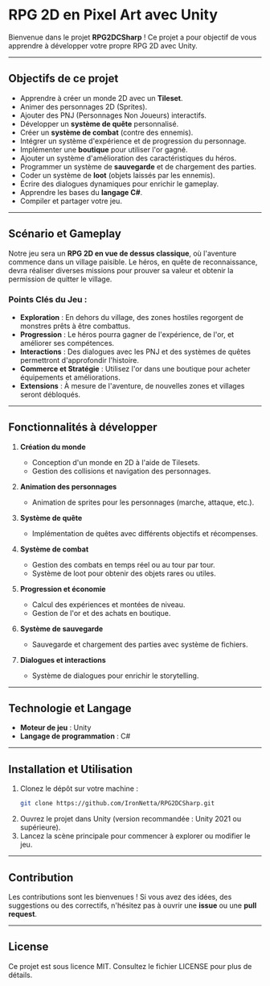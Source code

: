 # RPG 2D en Pixel Art avec Unity

Bienvenue dans le projet **RPG2DCSharp** ! Ce projet a pour objectif de vous apprendre à développer votre propre RPG 2D avec Unity.

---

## Objectifs de ce projet
- Apprendre à créer un monde 2D avec un **Tileset**.
- Animer des personnages 2D (Sprites).
- Ajouter des PNJ (Personnages Non Joueurs) interactifs.
- Développer un **système de quête** personnalisé.
- Créer un **système de combat** (contre des ennemis).
- Intégrer un système d'expérience et de progression du personnage.
- Implémenter une **boutique** pour utiliser l'or gagné.
- Ajouter un système d'amélioration des caractéristiques du héros.
- Programmer un système de **sauvegarde** et de chargement des parties.
- Coder un système de **loot** (objets laissés par les ennemis).
- Écrire des dialogues dynamiques pour enrichir le gameplay.
- Apprendre les bases du **langage C#**.
- Compiler et partager votre jeu.

---

## Scénario et Gameplay

Notre jeu sera un **RPG 2D en vue de dessus classique**, où l'aventure commence dans un village paisible. Le héros, en quête de reconnaissance, devra réaliser diverses missions pour prouver sa valeur et obtenir la permission de quitter le village. 

### Points Clés du Jeu :
- **Exploration** : En dehors du village, des zones hostiles regorgent de monstres prêts à être combattus.
- **Progression** : Le héros pourra gagner de l'expérience, de l'or, et améliorer ses compétences.
- **Interactions** : Des dialogues avec les PNJ et des systèmes de quêtes permettront d'approfondir l'histoire.
- **Commerce et Stratégie** : Utilisez l'or dans une boutique pour acheter équipements et améliorations.
- **Extensions** : À mesure de l'aventure, de nouvelles zones et villages seront débloqués.

---

## Fonctionnalités à développer

1. **Création du monde**
   - Conception d'un monde en 2D à l'aide de Tilesets.
   - Gestion des collisions et navigation des personnages.

2. **Animation des personnages**
   - Animation de sprites pour les personnages (marche, attaque, etc.).

3. **Système de quête**
   - Implémentation de quêtes avec différents objectifs et récompenses.

4. **Système de combat**
   - Gestion des combats en temps réel ou au tour par tour.
   - Système de loot pour obtenir des objets rares ou utiles.

5. **Progression et économie**
   - Calcul des expériences et montées de niveau.
   - Gestion de l'or et des achats en boutique.

6. **Système de sauvegarde**
   - Sauvegarde et chargement des parties avec système de fichiers.

7. **Dialogues et interactions**
   - Système de dialogues pour enrichir le storytelling.

---

## Technologie et Langage
- **Moteur de jeu** : Unity
- **Langage de programmation** : C#

---

## Installation et Utilisation
1. Clonez le dépôt sur votre machine :
   ```bash
   git clone https://github.com/IronNetta/RPG2DCSharp.git
   ```
2. Ouvrez le projet dans Unity (version recommandée : Unity 2021 ou supérieure).
3. Lancez la scène principale pour commencer à explorer ou modifier le jeu.

---

## Contribution
Les contributions sont les bienvenues ! Si vous avez des idées, des suggestions ou des correctifs, n'hésitez pas à ouvrir une **issue** ou une **pull request**.

---

## License
Ce projet est sous licence MIT. Consultez le fichier LICENSE pour plus de détails.

